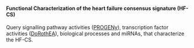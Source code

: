 #### Functional Characterization of the heart failure consensus signature (HF-CS)

Query signalling pathway activities ([PROGENy](https://saezlab.github.io/progeny/)), transcription factor activities ([DoRothEA](https://saezlab.github.io/dorothea/)), biological processes and miRNAs, that characterize the HF-CS.
